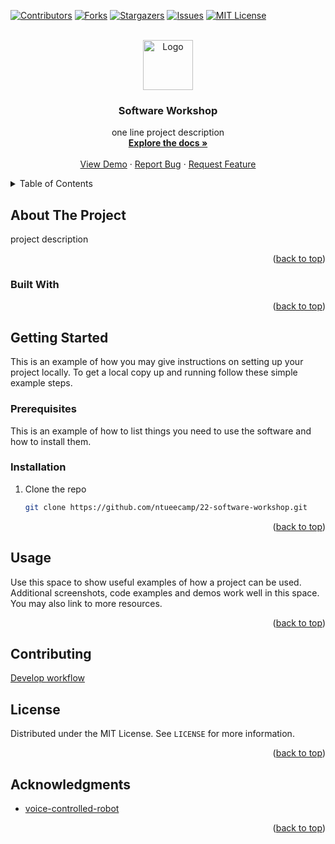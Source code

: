 <div id="top"></div>
<!--
*** Thanks for checking out the Best-README-Template. If you have a suggestion
*** that would make this better, please fork the repo and create a pull request
*** or simply open an issue with the tag "enhancement".
*** Don't forget to give the project a star!
*** Thanks again! Now go create something AMAZING! :D
-->

<!-- PROJECT SHIELDS -->
<!--
*** I'm using markdown "reference style" links for readability.
*** Reference links are enclosed in brackets [ ] instead of parentheses ( ).
*** See the bottom of this document for the declaration of the reference variables
*** for contributors-url, forks-url, etc. This is an optional, concise syntax you may use.
*** https://www.markdownguide.org/basic-syntax/#reference-style-links
-->

[![Contributors][contributors-shield]][contributors-url]
[![Forks][forks-shield]][forks-url]
[![Stargazers][stars-shield]][stars-url]
[![Issues][issues-shield]][issues-url]
[![MIT License][license-shield]][license-url]

<!-- PROJECT LOGO -->
<br />
<div align="center">
  <a href="https://github.com/ntueecamp/22-software-workshop">
    <img src="images/logo.png" alt="Logo" width="80" height="80">
  </a>

<h3 align="center">Software Workshop</h3>
  <p align="center">
    one line project description
    <br />
    <!-- TODO: repalce with real doc link, probably a hackmd link -->
    <a href="https://github.com/ntueecamp/22-software-workshop"><strong>Explore the docs »</strong></a>
    <br />
    <br />
    <!-- TODO: repalce with real demo link -->
    <a href="https://github.com/ntueecamp/22-software-workshop">View Demo</a>
    ·
    <a href="https://github.com/ntueecamp/22-software-workshop/issues">Report Bug</a>
    ·
    <a href="https://github.com/ntueecamp/22-software-workshop/issues">Request Feature</a>
  </p>
</div>

<!-- TABLE OF CONTENTS -->
<details>
  <summary>Table of Contents</summary>
  <ol>
    <li>
      <a href="#about-the-project">About The Project</a>
      <ul>
        <li><a href="#built-with">Built With</a></li>
      </ul>
    </li>
    <li>
      <a href="#getting-started">Getting Started</a>
      <ul>
        <li><a href="#prerequisites">Prerequisites</a></li>
        <li><a href="#installation">Installation</a></li>
      </ul>
    </li>
    <li><a href="#usage">Usage</a></li>
    <li><a href="#roadmap">Roadmap</a></li>
    <li><a href="#contributing">Contributing</a></li>
    <li><a href="#license">License</a></li>
    <li><a href="#contact">Contact</a></li>
    <li><a href="#acknowledgments">Acknowledgments</a></li>
  </ol>
</details>

<!-- ABOUT THE PROJECT -->

## About The Project
<!-- 
![Product Name Screen Shot][product-screenshot]
 -->
project description

<p align="right">(<a href="#top">back to top</a>)</p>

### Built With

<!-- example
- [Next.js](https://nextjs.org/)
- [React.js](https://reactjs.org/)
-->

<p align="right">(<a href="#top">back to top</a>)</p>

<!-- GETTING STARTED -->

## Getting Started

This is an example of how you may give instructions on setting up your project locally.
To get a local copy up and running follow these simple example steps.

### Prerequisites

This is an example of how to list things you need to use the software and how to install them.

<!-- example
- npm
  ```sh
  npm install npm@latest -g
  ```
-->

### Installation

1. Clone the repo
   ```sh
   git clone https://github.com/ntueecamp/22-software-workshop.git
   ```

<p align="right">(<a href="#top">back to top</a>)</p>

<!-- USAGE EXAMPLES -->

## Usage

Use this space to show useful examples of how a project can be used. Additional screenshots, code examples and demos work well in this space. You may also link to more resources.

<!-- _For more examples, please refer to the [Documentation](https://example.com)_ -->

<p align="right">(<a href="#top">back to top</a>)</p>

<!-- Contributing -->

## Contributing

[Develop workflow](https://chuangjiaxu.notion.site/Develop-Flow-2b2bbf9bd60d4f059ce28f65ca46ae6a)

<!-- LICENSE -->

## License

Distributed under the MIT License. See `LICENSE` for more information.

<p align="right">(<a href="#top">back to top</a>)</p>

<!-- ACKNOWLEDGMENTS -->

## Acknowledgments

- [voice-controlled-robot](https://github.com/atomic14/voice-controlled-robot)

<p align="right">(<a href="#top">back to top</a>)</p>

<!-- MARKDOWN LINKS & IMAGES -->
<!-- https://www.markdownguide.org/basic-syntax/#reference-style-links -->

[contributors-shield]: https://img.shields.io/github/contributors/ntueecamp/22-software-workshop.svg?style=for-the-badge
[contributors-url]: https://github.com/ntueecamp/22-software-workshop/graphs/contributors
[forks-shield]: https://img.shields.io/github/forks/ntueecamp/22-software-workshop.svg?style=for-the-badge
[forks-url]: https://github.com/ntueecamp/22-software-workshop/network/members
[stars-shield]: https://img.shields.io/github/stars/ntueecamp/22-software-workshop.svg?style=for-the-badge
[stars-url]: https://github.com/ntueecamp/22-software-workshop/stargazers
[issues-shield]: https://img.shields.io/github/issues/ntueecamp/22-software-workshop.svg?style=for-the-badge
[issues-url]: https://github.com/ntueecamp/22-software-workshop/issues
[license-shield]: https://img.shields.io/github/license/ntueecamp/22-software-workshop.svg?style=for-the-badge
[license-url]: https://github.com/ntueecamp/22-software-workshop/blob/master/LICENSE.txt
